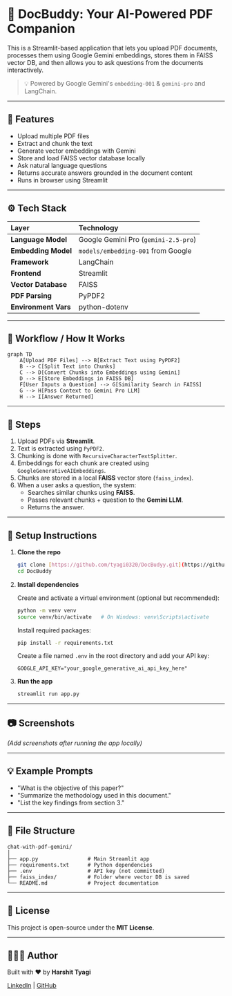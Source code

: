# 📄 DocBuddy: Your AI-Powered PDF Companion

This is a Streamlit-based application that lets you upload PDF documents, processes them using Google Gemini embeddings, stores them in FAISS vector DB, and then allows you to ask questions from the documents interactively.

> 💡 Powered by Google Gemini's `embedding-001` & `gemini-pro` and LangChain.

---

## 🚀 Features

* Upload multiple PDF files
* Extract and chunk the text
* Generate vector embeddings with Gemini
* Store and load FAISS vector database locally
* Ask natural language questions
* Returns accurate answers grounded in the document content
* Runs in browser using Streamlit

---

## ⚙️ Tech Stack

| Layer               | Technology                            |
| :----------------   | :------------------------------------ |
| **Language Model**  | Google Gemini Pro (`gemini-2.5-pro`)  |
| **Embedding Model** | `models/embedding-001` from Google    |
| **Framework**       | LangChain                             |
| **Frontend**        | Streamlit                             |
| **Vector Database** | FAISS                                 |
| **PDF Parsing**     | PyPDF2                                |
| **Environment Vars**| python-dotenv                         |

---

## 🔁 Workflow / How It Works

```mermaid
graph TD
    A[Upload PDF Files] --> B[Extract Text using PyPDF2]
    B --> C[Split Text into Chunks]
    C --> D[Convert Chunks into Embeddings using Gemini]
    D --> E[Store Embeddings in FAISS DB]
    F[User Inputs a Question] --> G[Similarity Search in FAISS]
    G --> H[Pass Context to Gemini Pro LLM]
    H --> I[Answer Returned]
```

---

## 📌 Steps

1.  Upload PDFs via **Streamlit**.
2.  Text is extracted using `PyPDF2`.
3.  Chunking is done with `RecursiveCharacterTextSplitter`.
4.  Embeddings for each chunk are created using `GoogleGenerativeAIEmbeddings`.
5.  Chunks are stored in a local **FAISS** vector store (`faiss_index`).
6.  When a user asks a question, the system:
    * Searches similar chunks using **FAISS**.
    * Passes relevant chunks + question to the **Gemini LLM**.
    * Returns the answer.

---

## 💪 Setup Instructions

1.  **Clone the repo**
    ```bash
    git clone [https://github.com/tyagi0320/DocBudyy.git](https://github.com/tyagi0320/Docbuddy.git)
    cd DocBuddy
    ```
2.  **Install dependencies**

    Create and activate a virtual environment (optional but recommended):
    ```bash
    python -m venv venv
    source venv/bin/activate   # On Windows: venv\Scripts\activate
    ```
    Install required packages:
    ```bash
    pip install -r requirements.txt
    ```
    Create a file named `.env` in the root directory and add your API key:
    ```env
    GOOGLE_API_KEY="your_google_generative_ai_api_key_here"
    ```
3.  **Run the app**
    ```bash
    streamlit run app.py
    ```

---

## 📷 Screenshots

*(Add screenshots after running the app locally)*

---

## 💡 Example Prompts

* "What is the objective of this paper?"
* "Summarize the methodology used in this document."
* "List the key findings from section 3."

---

## 🧹 File Structure

```
chat-with-pdf-gemini/
│
├── app.py                # Main Streamlit app
├── requirements.txt      # Python dependencies
├── .env                  # API key (not committed)
├── faiss_index/          # Folder where vector DB is saved
└── README.md             # Project documentation
```

---

## 📄 License

This project is open-source under the **MIT License**.

---

## 🤛🏼‍♂️ Author

Built with ❤️ by **Harshit Tyagi**

[LinkedIn](https://www.linkedin.com/in/tyagi-harshit) | [GitHub](https://github.com/harshittyagii)
